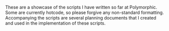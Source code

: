 These are a showcase of the scripts I have written so far at Polymorphic. Some are currently hotcode, so please forgive any non-standard formatting. Accompanying the scripts are several planning documents that I created and used in the implementation of these scripts.
